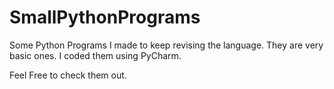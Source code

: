 # SmallPythonPrograms

Some Python Programs I made to keep revising the language.
They are very basic ones.
I coded them using PyCharm.

Feel Free to check them out.
